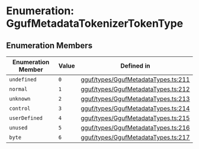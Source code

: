 # Enumeration: GgufMetadataTokenizerTokenType

## Enumeration Members

| Enumeration Member | Value | Defined in |
| ------ | ------ | ------ |
| `undefined` | `0` | [gguf/types/GgufMetadataTypes.ts:211](https://github.com/withcatai/node-llama-cpp/blob/6405ee945e792651123189aae2612212095765b6/src/gguf/types/GgufMetadataTypes.ts#L211) |
| `normal` | `1` | [gguf/types/GgufMetadataTypes.ts:212](https://github.com/withcatai/node-llama-cpp/blob/6405ee945e792651123189aae2612212095765b6/src/gguf/types/GgufMetadataTypes.ts#L212) |
| `unknown` | `2` | [gguf/types/GgufMetadataTypes.ts:213](https://github.com/withcatai/node-llama-cpp/blob/6405ee945e792651123189aae2612212095765b6/src/gguf/types/GgufMetadataTypes.ts#L213) |
| `control` | `3` | [gguf/types/GgufMetadataTypes.ts:214](https://github.com/withcatai/node-llama-cpp/blob/6405ee945e792651123189aae2612212095765b6/src/gguf/types/GgufMetadataTypes.ts#L214) |
| `userDefined` | `4` | [gguf/types/GgufMetadataTypes.ts:215](https://github.com/withcatai/node-llama-cpp/blob/6405ee945e792651123189aae2612212095765b6/src/gguf/types/GgufMetadataTypes.ts#L215) |
| `unused` | `5` | [gguf/types/GgufMetadataTypes.ts:216](https://github.com/withcatai/node-llama-cpp/blob/6405ee945e792651123189aae2612212095765b6/src/gguf/types/GgufMetadataTypes.ts#L216) |
| `byte` | `6` | [gguf/types/GgufMetadataTypes.ts:217](https://github.com/withcatai/node-llama-cpp/blob/6405ee945e792651123189aae2612212095765b6/src/gguf/types/GgufMetadataTypes.ts#L217) |
